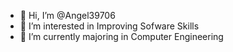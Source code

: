 - 👋 Hi, I’m @Angel39706
- 👀 I’m interested in Improving Sofware Skills
- 🌱 I’m currently majoring in Computer Engineering

<!---
Angel39706/Angel39706 is a ✨ special ✨ repository because its `README.md` (this file) appears on your GitHub profile.
You can click the Preview link to take a look at your changes.
--->
